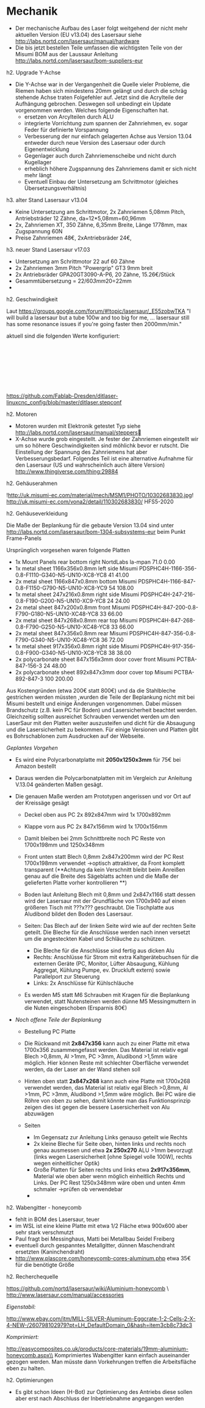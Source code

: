 # Mechanik

  * Der mechanische Aufbau des Laser folgt weitgehend der nicht mehr aktuellen Version (EU v13.04) des Lasersaur siehe http://labs.nortd.com/lasersaur/manual/hardware
  * Die bis jetzt bestellen Teile umfassen die wichtigsten Teile von der Misumi BOM aus der Laussaur Anleitung http://labs.nortd.com/lasersaur/bom-suppliers-eur

h2. Upgrade Y-Achse
 
 * Die Y-Achse war in der Vergangenheit die Quelle vieler Probleme, die Riemen haben sich mindestens 20mm gelängt und durch die schräg stehende Achse traten Folgefehler auf. Jetzt sind die Acrylteile der Aufhängung gebrochen. Deswegen soll unbedingt ein Update vorgenommen werden. Welches folgende Eigenschaften hat.
   * ersetzen von Arcylteilen durch ALU
   * integrierte Vorrichtung zum spannen der Zahnriehmen, ev. sogar Feder für definierte Vorspannung
   * Verbesserung der nur einfach gelagerten Achse aus Version 13.04 entweder durch neue Version des Lasersaur oder durch Eigenentwicklung
   * Gegenlager auch durch Zahnriemenscheibe und nicht durch Kugellager 
   * erheblich höhere Zugspannung des Zahnriemens damit er sich nicht mehr längt
   * Eventuell Einbau der Untersetzung am Schrittmotor (gleiches Übersetzungsverhältnis)
  
h3. alter Stand Lasersaur v13.04
   * Keine Untersetzung am Schrittmotor, 2x Zahnriemen 5,08mm Pitch, Antriebsträder 12 Zähne, da=12*5,08mm=60,96mm 
   * 2x, Zahnriemen XT, 350 Zähne, 6,35mm Breite, Länge 1778mm, max Zugspannung 60N
   * Preise Zahnriemen 48€, 2xAntriebsräder 24€,  

h3. neuer Stand Lasersaur v17.03
   * Untersetzung am Schrittmotor 22 auf 60 Zähne 
   * 2x Zahnriemen 3mm Pitch "Powergrip" GT3 9mm breit
   * 2x Antriebsräder GPA20GT3090-A-P6, 20 Zähne, 15.26€/Stück  
   * Gesammtübersetzung  = 22/60*3mm*20=22mm
   * 
     


h2. Geschwindigkeit

Laut  https://groups.google.com/forum/#!topic/lasersaur/_E55zobwTKA
"I will build a lasersaur but a tube 100w and too big for me, ... lasersaur still has some resonance issues if you're going faster then 2000mm/min."

aktuell sind die folgenden Werte konfiguriert:

<pre>

<property name="xmaxacc" type="float" value="600.0"/>
<property name="xmaxvel" type="float" value="450.0"/>

<property name="ymaxacc" type="float" value="600.0"/>
<property name="ymaxvel" type="float" value="450.0"/>

</pre>

https://github.com/Fablab-Dresden/ditlaser-linuxcnc_config/blob/master/ditlaser.stepconf

h2. Motoren

  * Motoren wurden mit Elektronik getestet Typ siehe http://labs.nortd.com/lasersaur/manual/steppers
  * X-Achse wurde grob eingestellt. Je fester der Zahnriemen eingestellt wir um so höhere Geschwindigkeiten sind möhlichk bevor er rutscht. Die Einstellung der Spannung des Zahnriemens hat aber Verbesserungsbedarf. Folgendes Teil ist eine alternative Aufnahme für den Lasersaur (US und wahrscheinlich auch ältere Version) http://www.thingiverse.com/thing:29884

h2. Gehäuserahmen

!http://uk.misumi-ec.com/material/mech/MSM1/PHOTO/10302683830.jpg! http://uk.misumi-ec.com/vona2/detail/110302683830/  HFS5-2020


h2. Gehäuseverkleidung 

Die Maße der Beplankung für die gebaute Version 13.04 sind unter http://labs.nortd.com/lasersaur/bom-1304-subsystems-eur beim Punkt Frame-Panels

Ursprünglich vorgesehen waren folgende Platten

  * 1x Mount Panels rear bottom right NortdLabs la-mpan 71.0 0.00 
  * 1x metal sheet 1166x356x0.8mm left side Misumi PDSPHC4H-1166-356-0.8-F1110-G340-N5-UN10-XC8-YC8 41 41.00 
  * 2x metal sheet 1166x847x0.8mm bottom Misumi PDSPHC4H-1166-847-0.8-F1150-G790-N5-UN10-XC8-YC9 54 108.00 
  * 1x metal sheet 247x216x0.8mm right side Misumi PDSPHC4H-247-216-0.8-F190-G200-N5-UN10-XC9-YC8 24 24.00 
  * 2x metal sheet 847x200x0.8mm front Misumi PDSPHC4H-847-200-0.8-F790-G180-N5-UN10-XC48-YC8 33 66.00 
  * 2x metal sheet 847x268x0.8mm rear top Misumi PDSPHC4H-847-268-0.8-F790-G250-N5-UN10-XC48-YC8 33 66.00 
  * 2x metal sheet 847x356x0.8mm rear Misumi PDSPHC4H-847-356-0.8-F790-G340-N5-UN10-XC48-YC8 36 72.00 
  * 1x metal sheet 917x356x0.8mm right side Misumi PDSPHC4H-917-356-0.8-F900-G340-N5-UN10-XC8-YC8 38 38.00 
  * 2x polycarbonate sheet 847x156x3mm door cover front Misumi PCTBA-847-156-3 24 48.00 
  * 2x polycarbonate sheet 892x847x3mm door cover top Misumi PCTBA-892-847-3 100 200.00 

Aus Kostengründen (etwa 200€ statt 800€) und da die Stahlbleche gestrichen werden müssten ,wurden die Teile der Beplankung nicht mit bei Misumi bestellt und einige Änderungen vorgenommen. Dabei müssen Brandschutz (z.B. kein PC für Boden) und Lasersicherheit beachtet werden. Gleichzeitig sollten ausreichet Schrauben verwendet werden um den LaserSaur mit den Platten weiter auszusteifen und dicht für die Absaugung und die Lasersicherheit zu bekommen. Für einige Versionen und Platten gibt es Bohrschablonen zum Ausdrucken auf der Webseite.  

*Geplantes Vorgehen*

  * Es wird eine Polycarbonatplatte mit **2050x1250x3mm** für 75€ bei Amazon bestellt
  * Daraus werden die Polycarbonatplatten mit im Vergleich zur Anleitung V.13.04 geänderten Maßen gesägt.
  * Die genauen Maße werden am Prototypen angerissen und vor Ort auf der Kreissäge gesägt  

    * Deckel oben aus PC 2x 892x847mm wird 1x 1700x892mm
    * Klappe vorn aus PC 2x 847x156mm  wird 1x 1700x156mm
    * Damit bleiben bei 2mm Schnittbreite noch  PC Reste von 1700x198mm und 1250x348mm 
    * Front unten statt Blech 0,8mm 2x847x200mm wird der PC Rest 1700x198mm verwendet ->optisch attraktiver, da    Front komplett transparent (**Achtung da kein Verschnitt bleibt beim Anreißen genau auf die Breite des Sägeblatts achten und die Maße der gelieferten Platte vorher kontrollieren **)
    * Boden laut Anleitung Blech mit 0,8mm und 2x847x1166 statt dessen wird der Lasersaur mit der Grundfläche von 1700x940 auf einen größeren Tisch mit ???x??? geschraubt. Die Tischplatte aus Aludibond bildet den Boden des Lasersaur.  
    * Seiten: Das Blech auf der linken Seite wird wie auf der rechten Seite geteilt. Die Bleche für die Anschlüsse werden nach innen versetzt um die angesteckten Kabel und Schläuche zu schützen. 

      * Die Bleche für die Anschlüsse sind fertig aus dicken Alu 
      * Rechts: Anschlüsse für Strom mit extra Kaltgerätebuchsen für die externen Geräte (PC, Monitor, Lüfter Absaugung, Kühlung Aggregat, Kühlung Pumpe, ev. Druckluft extern) sowie Parallelport zur Steuerung 
      * Links: 2x Anschlüsse für Kühlschläuche 

    * Es werden M5 statt M6 Schrauben mit Kragen für die Beplankung verwendet, statt Nutensteinen werden dünne M5 Messingmuttern in die Nuten eingeschoben (Ersparnis 80€) 

  * *Noch offene Teile der Beplankung*

    * Bestellung PC Platte
    * Die Rückwand mit **2x847x356** kann auch zu einer Platte mit etwa 1700x356 zusammengefasst werden. Das Material ist relativ egal Blech >0,8mm, Al >1mm, PC >3mm, Aludibond  >1,5mm wäre möglich. Hier können Reste mit schlechter Oberfläche verwendet werden, da der Laser an der Wand stehen soll
    * Hinten oben statt **2x847x268** kann auch eine Platte mit 1700x268 verwendet werden, das Material ist relativ egal Blech >0,8mm, Al >1mm, PC >3mm, Aludibond  >1,5mm wäre möglich. Bei PC wäre die Röhre von oben zu sehen, damit könnte man das Funktionsprinzip zeigen dies ist gegen die bessere Lasersicherheit von Alu abzuwägen
    * Seiten

      * Im Gegensatz zur Anleitung Links genauso geteilt wie Rechts
      * 2x kleine Bleche für Seite oben, hinten links und rechts noch genau ausmessen und etwa **2x 250x270** ALU >1mm bevorzugt (links wegen Lasersicherheit [ohne Spiegel volle 100W], rechts wegen einheitlicher Optik)
      * Große Platten für Seiten rechts und links etwa **2x917x356mm**, Material wie oben aber wenn möglich einheitlich Rechts und Links. Der PC Rest 1250x348mm wäre oben und unten 4mm schmaler ->prüfen ob verwendebar
      *  
   

h2.  Wabengitter - honeycomb 

  * fehlt in BOM des Lasersaur, teuer
  * im WSL ist eine kleine Platte mit etwa 1/2 Fläche etwa 900x600 aber sehr stark verschmutzt  
  * Paul fragt bei Messinghaus,  Matti bei Metallbau Seidel Freiberg
  * eventuell durch gespanntes Metallgitter, dünnen Maschendraht ersetzten (Kaninchendraht)
  * http://www.plascore.com/honeycomb-cores-aluminum.php etwa 35€ für die benötigte Größe

h2. Recherchequelle

https://github.com/nortd/lasersaur/wiki/Aluminium-honeycomb \\
http://www.lasersaur.com/manual/accessories

*Eigenstabil:*

http://www.ebay.com/itm/MILL-SILVER-Aluminum-Eggcrate-1-2-Cells-2-X-4-NEW-/260798102979?pt=LH_DefaultDomain_0&hash=item3cb8c73dc3

*Komprimiert:*

http://easycomposites.co.uk/products/core-materials/19mm-aluminium-honeycomb.aspx\\
Komprimiertes Wabengitter kann einfach auseinander gezogen werden. Man müsste dann Vorkehrungen treffen die Arbeitsfläche eben zu halten.

h2. Optimierungen

  * Es gibt schon Ideen (H-Bot) zur Optimierung des Antriebs diese sollen aber erst nach Abschluss der Inbetriebnahme angegangen werden